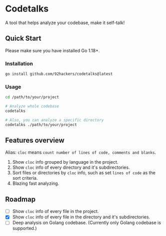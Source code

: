 # Codetalks

A tool that helps analyze your codebase, make it self-talk!

## Quick Start

Please make sure you have installed Go 1.18+.

### Installation

```bash
go install github.com/92hackers/codetalks@latest
```

### Usage

```bash
cd /path/to/your/project

# Analyze whole codebase
codetalks

# Also, you can analyze a specific directory
codetalks ./path/to/your/project
```

## Features overview

Alias: `cloc` means `count number of lines of code, comments and blanks`.

1. Show `cloc` info grouped by language in the project.
2. Show `cloc` info of every directory and it's subdirectories.
3. Sort files or directories by `cloc` info, such as set `lines of code` as the sort criteria.
4. Blazing fast analyzing.


## Roadmap

- [ ] Show `cloc` info of every file in the project.
- [x] Show `cloc` info of every file in the directory and it's subdirectories.
- [ ] Deep analysis on Golang codebase. (Currently only Golang codebase is supported.)
